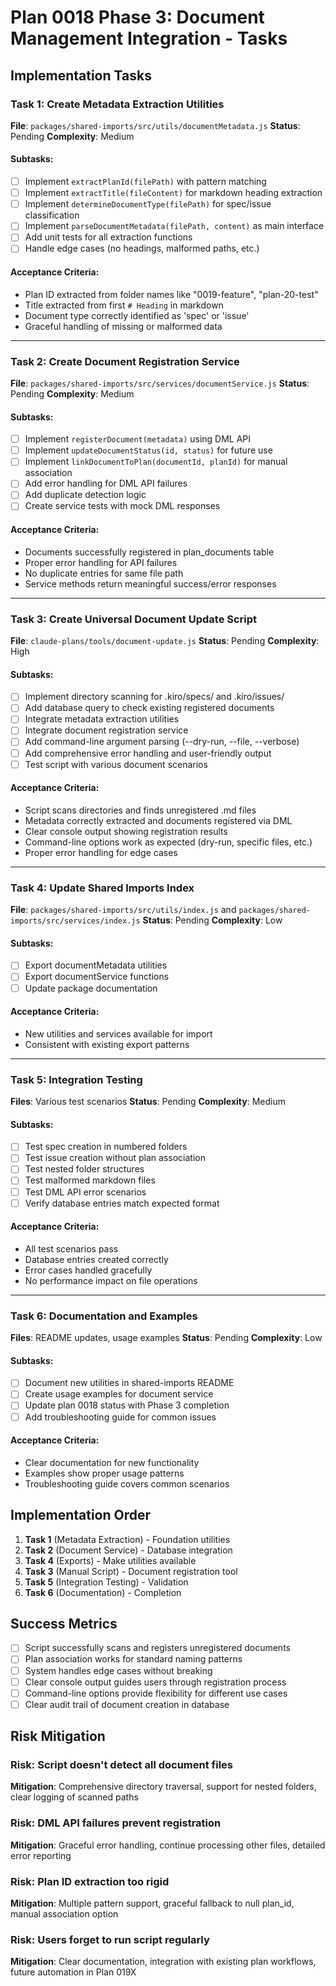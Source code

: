 # Plan 0018 Phase 3: Document Management Integration - Tasks

## Implementation Tasks

### Task 1: Create Metadata Extraction Utilities

**File**: `packages/shared-imports/src/utils/documentMetadata.js`
**Status**: Pending
**Complexity**: Medium

#### Subtasks:

- [ ] Implement `extractPlanId(filePath)` with pattern matching
- [ ] Implement `extractTitle(fileContent)` for markdown heading extraction
- [ ] Implement `determineDocumentType(filePath)` for spec/issue classification
- [ ] Implement `parseDocumentMetadata(filePath, content)` as main interface
- [ ] Add unit tests for all extraction functions
- [ ] Handle edge cases (no headings, malformed paths, etc.)

#### Acceptance Criteria:

- Plan ID extracted from folder names like "0019-feature", "plan-20-test"
- Title extracted from first `# Heading` in markdown
- Document type correctly identified as 'spec' or 'issue'
- Graceful handling of missing or malformed data

---

### Task 2: Create Document Registration Service

**File**: `packages/shared-imports/src/services/documentService.js`
**Status**: Pending
**Complexity**: Medium

#### Subtasks:

- [ ] Implement `registerDocument(metadata)` using DML API
- [ ] Implement `updateDocumentStatus(id, status)` for future use
- [ ] Implement `linkDocumentToPlan(documentId, planId)` for manual association
- [ ] Add error handling for DML API failures
- [ ] Add duplicate detection logic
- [ ] Create service tests with mock DML responses

#### Acceptance Criteria:

- Documents successfully registered in plan_documents table
- Proper error handling for API failures
- No duplicate entries for same file path
- Service methods return meaningful success/error responses

---

### Task 3: Create Universal Document Update Script

**File**: `claude-plans/tools/document-update.js`
**Status**: Pending
**Complexity**: High

#### Subtasks:

- [ ] Implement directory scanning for .kiro/specs/ and .kiro/issues/
- [ ] Add database query to check existing registered documents
- [ ] Integrate metadata extraction utilities
- [ ] Integrate document registration service
- [ ] Add command-line argument parsing (--dry-run, --file, --verbose)
- [ ] Add comprehensive error handling and user-friendly output
- [ ] Test script with various document scenarios

#### Acceptance Criteria:

- Script scans directories and finds unregistered .md files
- Metadata correctly extracted and documents registered via DML
- Clear console output showing registration results
- Command-line options work as expected (dry-run, specific files, etc.)
- Proper error handling for edge cases

---

### Task 4: Update Shared Imports Index

**File**: `packages/shared-imports/src/utils/index.js` and `packages/shared-imports/src/services/index.js`
**Status**: Pending
**Complexity**: Low

#### Subtasks:

- [ ] Export documentMetadata utilities
- [ ] Export documentService functions
- [ ] Update package documentation

#### Acceptance Criteria:

- New utilities and services available for import
- Consistent with existing export patterns

---

### Task 5: Integration Testing

**Files**: Various test scenarios
**Status**: Pending
**Complexity**: Medium

#### Subtasks:

- [ ] Test spec creation in numbered folders
- [ ] Test issue creation without plan association
- [ ] Test nested folder structures
- [ ] Test malformed markdown files
- [ ] Test DML API error scenarios
- [ ] Verify database entries match expected format

#### Acceptance Criteria:

- All test scenarios pass
- Database entries created correctly
- Error cases handled gracefully
- No performance impact on file operations

---

### Task 6: Documentation and Examples

**Files**: README updates, usage examples
**Status**: Pending
**Complexity**: Low

#### Subtasks:

- [ ] Document new utilities in shared-imports README
- [ ] Create usage examples for document service
- [ ] Update plan 0018 status with Phase 3 completion
- [ ] Add troubleshooting guide for common issues

#### Acceptance Criteria:

- Clear documentation for new functionality
- Examples show proper usage patterns
- Troubleshooting guide covers common scenarios

## Implementation Order

1. **Task 1** (Metadata Extraction) - Foundation utilities
2. **Task 2** (Document Service) - Database integration
3. **Task 4** (Exports) - Make utilities available
4. **Task 3** (Manual Script) - Document registration tool
5. **Task 5** (Integration Testing) - Validation
6. **Task 6** (Documentation) - Completion

## Success Metrics

- [ ] Script successfully scans and registers unregistered documents
- [ ] Plan association works for standard naming patterns
- [ ] System handles edge cases without breaking
- [ ] Clear console output guides users through registration process
- [ ] Command-line options provide flexibility for different use cases
- [ ] Clear audit trail of document creation in database

## Risk Mitigation

### Risk: Script doesn't detect all document files

**Mitigation**: Comprehensive directory traversal, support for nested folders, clear logging of scanned paths

### Risk: DML API failures prevent registration

**Mitigation**: Graceful error handling, continue processing other files, detailed error reporting

### Risk: Plan ID extraction too rigid

**Mitigation**: Multiple pattern support, graceful fallback to null plan_id, manual association option

### Risk: Users forget to run script regularly

**Mitigation**: Clear documentation, integration with existing plan workflows, future automation in Plan 019X
